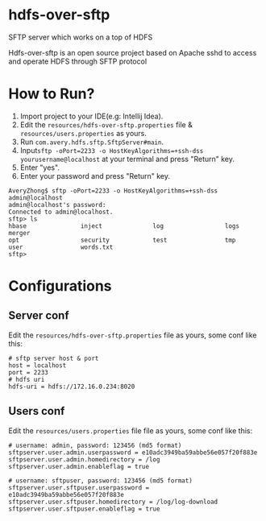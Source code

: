 # hdfs-over-sftp
SFTP server which works on a top of HDFS

Hdfs-over-sftp is an open source project based on Apache sshd to access and operate HDFS through SFTP protocol

# How to Run?
1. Import project to your IDE(e.g: Intellij Idea).
2. Edit the `resources/hdfs-over-sftp.properties` file & `resources/users.properties` as yours.
3. Run `com.avery.hdfs.sftp.SftpServer#main`.
4. Input`sftp -oPort=2233 -o HostKeyAlgorithms=+ssh-dss yourusername@localhost` at your terminal and press "Return" key.
5. Enter "yes".
6. Enter your password and  press "Return" key.
```
AveryZhong$ sftp -oPort=2233 -o HostKeyAlgorithms=+ssh-dss admin@localhost
admin@localhost's password: 
Connected to admin@localhost.
sftp> ls          
hbase               inject              log                 logs                merger              
opt                 security            test                tmp                 
user                words.txt           
sftp> 

```

# Configurations
## Server conf
Edit the `resources/hdfs-over-sftp.properties` file as yours, some conf like this:
```
# sftp server host & port
host = localhost
port = 2233
# hdfs uri
hdfs-uri = hdfs://172.16.0.234:8020
```
 ## Users conf
 Edit the `resources/users.properties` file file as yours, some conf like this:
 ```
# username: admin, password: 123456 (md5 format)
sftpserver.user.admin.userpassword = e10adc3949ba59abbe56e057f20f883e
sftpserver.user.admin.homedirectory = /log
sftpserver.user.admin.enableflag = true

# username: sftpuser, password: 123456 (md5 format)
sftpserver.user.sftpuser.userpassword = e10adc3949ba59abbe56e057f20f883e
sftpserver.user.sftpuser.homedirectory = /log/log-download
sftpserver.user.sftpuser.enableflag = true

 ```
